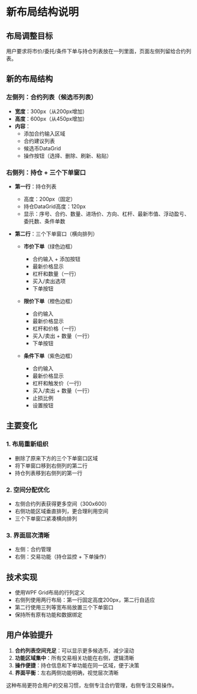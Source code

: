 # 新布局结构说明

## 布局调整目标
用户要求将市价/委托/条件下单与持仓列表放在一列里面，页面左侧列留给合约列表。

## 新的布局结构

### 左侧列：合约列表（候选币列表）
- **宽度**：300px（从200px增加）
- **高度**：600px（从450px增加）
- **内容**：
  - 添加合约输入区域
  - 合约建议列表
  - 候选币DataGrid
  - 操作按钮（选择、删除、刷新、粘贴）

### 右侧列：持仓 + 三个下单窗口
- **第一行**：持仓列表
  - 高度：200px（固定）
  - 持仓DataGrid高度：120px
  - 显示：序号、合约、数量、进场价、方向、杠杆、最新市值、浮动盈亏、委托数、条件单数

- **第二行**：三个下单窗口（横向排列）
  - **市价下单**（绿色边框）
    - 合约输入 + 添加按钮
    - 最新价格显示
    - 杠杆和数量（一行）
    - 买入/卖出选项
    - 下单按钮
  
  - **限价下单**（橙色边框）
    - 合约输入
    - 最新价格显示
    - 杠杆和价格（一行）
    - 买入/卖出 + 数量（一行）
    - 下单按钮
  
  - **条件下单**（紫色边框）
    - 合约输入
    - 最新价格显示
    - 杠杆和触发价（一行）
    - 买入/卖出 + 数量（一行）
    - 止损比例
    - 设置按钮

## 主要变化

### 1. 布局重新组织
- 删除了原来下方的三个下单窗口区域
- 将下单窗口移到右侧列的第二行
- 持仓列表移到右侧列的第一行

### 2. 空间分配优化
- 左侧合约列表获得更多空间（300x600）
- 右侧功能区域垂直排列，更合理利用空间
- 三个下单窗口紧凑横向排列

### 3. 界面层次清晰
- 左侧：合约管理
- 右侧：交易功能（持仓监控 + 下单操作）

## 技术实现
- 使用WPF Grid布局的行列定义
- 右侧列使用两行布局：第一行固定高度200px，第二行自适应
- 第二行使用三列等宽布局放置三个下单窗口
- 保持所有原有功能和数据绑定

## 用户体验提升
1. **合约列表空间充足**：可以显示更多候选币，减少滚动
2. **功能区域集中**：所有交易相关功能在右侧，逻辑清晰
3. **操作便捷**：持仓信息和下单功能在同一区域，便于决策
4. **界面平衡**：左右两侧功能明确，视觉层次清晰

这种布局更符合用户的交易习惯，左侧专注合约管理，右侧专注交易操作。
